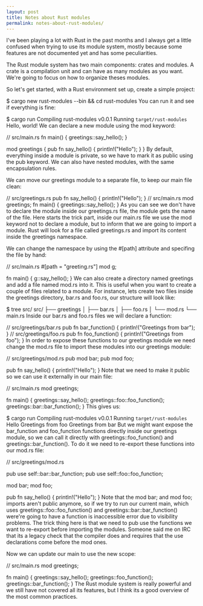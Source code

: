 ```yaml
---
layout: post
title: Notes about Rust modules
permalink: notes-about-rust-modules/
---
```


I've been playing a lot with Rust in the past months and I always get a little confused when trying to use its module system, mostly because some features are not documented yet and has some peculiarities.

The Rust module system has two main components: crates and modules. A crate is a compilation unit and can have as many modules as you want. We're going to focus on how to organize theses modules.

So let's get started, with a Rust environment set up, create a simple project:

$ cargo new rust-modules --bin && cd rust-modules
You can run it and see if everything is fine:

$ cargo run
   Compiling rust-modules v0.0.1
     Running `target/rust-modules`
Hello, world!
We can declare a new module using the mod keyword:

// src/main.rs
fn main() {
    greetings::say_hello();
}

mod greetings {
    pub fn say_hello() {
        println!("Hello");
    }
}
By default, everything inside a module is private, so we have to mark it as public using the pub keyword. We can also have nested modules, with the same encapsulation rules.

We can move our greetings module to a separate file, to keep our main file clean:

// src/greetings.rs
pub fn say_hello() {
    println!("Hello");
}
// src/main.rs
mod greetings;
fn main() {
    greetings::say_hello();
}
As you can see we don't have to declare the module inside our greetings.rs file, the module gets the name of the file. Here starts the trick part, inside our main.rs file we use the mod keyword not to declare a module, but to inform that we are going to import a module. Rust will look for a file called greetings.rs and import its content inside the greetings namespace.

We can change the namespace by using the #[path] attribute and specifing the file by hand:

// src/main.rs
#[path = "greeting.rs"]
mod g;

fn main() {
    g::say_hello();
}
We can also create a directory named greetings and add a file named mod.rs into it. This is useful when you want to create a couple of files related to a module. For instance, lets create two files inside the greetings directory, bar.rs and foo.rs, our structure will look like:

$ tree src/
src/
├── greetings
│   ├── bar.rs
│   ├── foo.rs
│   └── mod.rs
└── main.rs
Inside our bar.rs and foo.rs files we will declare a function:

// src/greetings/bar.rs
pub fn bar_function() {
    println!("Greetings from bar");
}
// src/greetings/foo.rs
pub fn foo_function() {
    println!("Greetings from foo");
}
In order to expose these functions to our greetings module we need change the mod.rs file to import these modules into our greetings module:

// src/greetings/mod.rs
pub mod bar;
pub mod foo;

pub fn say_hello() {
    println!("Hello");
}
Note that we need to make it public so we can use it externally in our main file:

// src/main.rs
mod greetings;

fn main() {
    greetings::say_hello();
    greetings::foo::foo_function();
    greetings::bar::bar_function();
}
This gives us:

$ cargo run
   Compiling rust-modules v0.0.1
     Running `target/rust-modules`
Hello
Greetings from foo
Greetings from bar
But we might want expose the bar_function and foo_function functions directly inside our greetings module, so we can call it directly with greetings::foo_function() and greetings::bar_function(). To do it we need to re-export these functions into our mod.rs file:

// src/greetings/mod.rs

pub use self::bar::bar_function;
pub use self::foo::foo_function;

mod bar;
mod foo;

pub fn say_hello() {
    println!("Hello");
}
Note that the mod bar; and mod foo; imports aren't public anymore, so if we try to run our current main, which uses greetings::foo::foo_function() and greetings::bar::bar_function() were're going to have a function is inaccessible error due to visibility problems. The trick thing here is that we need to pub use the functions we want to re-export before importing the modules. Someone said me on IRC that its a legacy check that the compiler does and requires that the use declarations come before the mod ones.

Now we can update our main to use the new scope:

// src/main.rs
mod greetings;

fn main() {
    greetings::say_hello();
    greetings::foo_function();
    greetings::bar_function();
}
The Rust module system is really powerful and we still have not covered all its features, but I think its a good overview of the most common practices.

